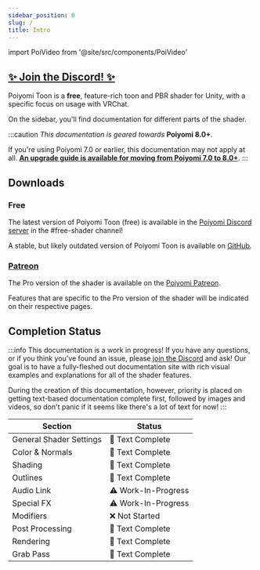 ```yaml
---
sidebar_position: 0
slug: /
title: Intro
---
```

import PoiVideo from '@site/src/components/PoiVideo'

<head>
  <meta name="description" content="Poiyomi Shader Docs!"/>

  <meta itemprop="name" content="Poiyomi Shaders"/>
  <meta itemprop="description" content="Poiyomi Shader Docs!"/>
  <meta itemprop="image" content="https://www.poiyomi.com/assets/images/CirclelogoBig-3d44028a616231563c23feda8225278a.png"/>

  <meta property="og:url" content="https://www.poiyomi.com"/>
  <meta property="og:type" content="website"/>
  <meta property="og:title" content="Poiyomi Shaders"/>
  <meta property="og:description" content="Poiyomi Shader Docs!"/>
  <meta property="og:image" content="https://www.poiyomi.com/assets/images/CirclelogoBig-3d44028a616231563c23feda8225278a.png"/>

  <meta name="twitter:card" content="summary_large_image"/>
  <meta name="twitter:title" content="Poiyomi Shaders"/>
  <meta name="twitter:description" content="Poiyomi Shader Docs!"/>
  <meta name="twitter:image" content="https://www.poiyomi.com/assets/images/CirclelogoBig-3d44028a616231563c23feda8225278a.png"/>
</head>

## [✨ Join the Discord! ✨](https://discord.gg/poiyomi)

Poiyomi Toon is a **free**, feature-rich toon and PBR shader for Unity, with a specific focus on usage with VRChat.

On the sidebar, you'll find documentation for different parts of the shader.

:::caution
*This documentation is geared towards* **Poiyomi 8.0+**.

If you're using Poiyomi 7.0 or earlier, this documentation may not apply at all. [**An upgrade guide is available for moving from Poiyomi 7.0 to 8.0+**](/docs/general/v7-upgrade.md).
:::

## Downloads

### Free

The latest version of Poiyomi Toon (free) is available in the [Poiyomi Discord server](https://discord.gg/poiyomi) in the #free-shader channel!

A stable, but likely outdated version of Poiyomi Toon is available on [GitHub](https://github.com/poiyomi/PoiyomiToonShader).

### [Patreon](https://www.patreon.com/poiyomi)

The Pro version of the shader is available on the [Poiyomi Patreon](https://www.patreon.com/poiyomi).

Features that are specific to the Pro version of the shader will be indicated on their respective pages.

## Completion Status

:::info
This documentation is a work in progress! If you have any questions, or if you think you've found an issue, please [join the Discord](https://discord.gg/poiyomi) and ask! Our goal is to have a fully-fleshed out documentation site with rich visual examples and explanations for all of the shader features.

During the creation of this documentation, however, priority is placed on getting text-based documentation complete first, followed by images and videos, so don't panic if it seems like there's a lot of text for now!
:::

| Section                 | Status              |
| ----------------------- | ------------------- |
| General Shader Settings | 📓  Text Complete    |
| Color & Normals         | 📓  Text Complete    |
| Shading                 | 📓  Text Complete    |
| Outlines                | 📓  Text Complete    |
| Audio Link              | ⚠️  Work-In-Progress |
| Special FX              | ⚠️  Work-In-Progress |
| Modifiers               | ❌ Not Started       |
| Post Processing         | 📓  Text Complete    |
| Rendering               | 📓  Text Complete    |
| Grab Pass               | 📓  Text Complete    |
